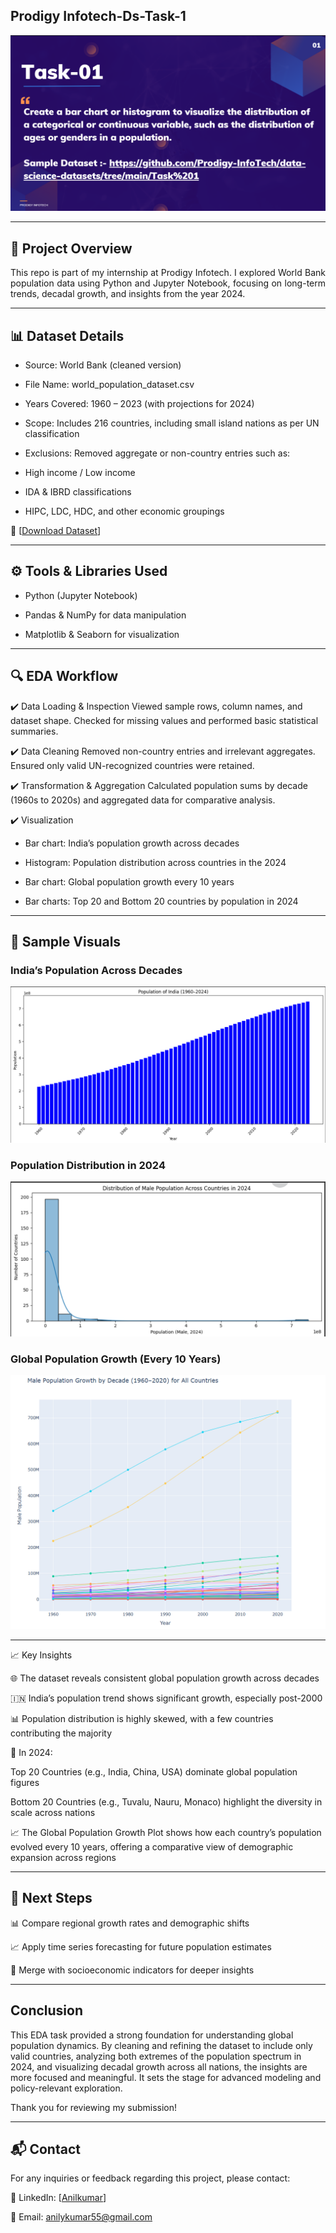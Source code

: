 ## Prodigy Infotech-Ds-Task-1

<p align="center">
  <img src="https://raw.githubusercontent.com/ProgrammerAk55/Prodigy-Ds-Task-1/main/Task-1.png" alt="Task 1 Banner" width="600" />
</p>

---

## 📁 Project Overview

<p style="text-align: justify;">
This repo is part of my internship at Prodigy Infotech. I explored World Bank population data using Python and Jupyter Notebook, focusing on long-term trends, decadal growth, and insights from the year 2024.
</p>

---

## 📊 Dataset Details

- Source: World Bank (cleaned version)

- File Name: world_population_dataset.csv

- Years Covered: 1960 – 2023 (with projections for 2024)

- Scope: Includes 216 countries, including small island nations as per UN classification

- Exclusions: Removed aggregate or non-country entries such as:

- High income / Low income

- IDA & IBRD classifications

- HIPC, LDC, HDC, and other economic groupings

📂 [[Download Dataset](https://raw.githubusercontent.com/ProgrammerAk55/Prodigy-Ds-Task-1/refs/heads/main/worldpopulationdata%20(1).csv)]
  
---

## ⚙️ Tools & Libraries Used

- Python (Jupyter Notebook)

- Pandas & NumPy for data manipulation

- Matplotlib & Seaborn for visualization

---

## 🔍 EDA Workflow

✔️ Data Loading & Inspection
Viewed sample rows, column names, and dataset shape. Checked for missing values and performed basic statistical summaries.

✔️ Data Cleaning
Removed non-country entries and irrelevant aggregates. Ensured only valid UN-recognized countries were retained.

✔️ Transformation & Aggregation
Calculated population sums by decade (1960s to 2020s) and aggregated data for comparative analysis.

✔️ Visualization
 - Bar chart: India’s population growth across decades

 - Histogram: Population distribution across countries in the 2024

 - Bar chart: Global population growth every 10 years

 - Bar charts: Top 20 and Bottom 20 countries by population in 2024
   
---

## 📌 Sample Visuals

### India’s Population Across Decades
![BarPlot_India](https://raw.githubusercontent.com/ProgrammerAk55/Prodigy-Ds-Task-1/main/Decadal_Barplot.png)

### Population Distribution in 2024  
![Histogram](https://raw.githubusercontent.com/ProgrammerAk55/Prodigy-Ds-Task-1/main/Histogram.png)

### Global Population Growth (Every 10 Years)
![Graph Plot](https://github.com/ProgrammerAk55/Prodigy-Ds-Task-1/blob/main/Graph%20Plot.png)


---

📈 Key Insights

🌐 The dataset reveals consistent global population growth across decades

🇮🇳 India’s population trend shows significant growth, especially post-2000

📊 Population distribution is highly skewed, with a few countries contributing the majority

📅 In 2024:

Top 20 Countries (e.g., India, China, USA) dominate global population figures

Bottom 20 Countries (e.g., Tuvalu, Nauru, Monaco) highlight the diversity in scale across nations

📈 The Global Population Growth Plot shows how each country’s population evolved every 10 years, offering a comparative view of demographic expansion across regions

---

## 🚀 Next Steps

📊 Compare regional growth rates and demographic shifts

📈 Apply time series forecasting for future population estimates

🔗 Merge with socioeconomic indicators for deeper insights

---

## Conclusion

This EDA task provided a strong foundation for understanding global population dynamics. By cleaning and refining the dataset to include only valid countries, analyzing both extremes of the population spectrum in 2024, and visualizing decadal growth across all nations, the insights are more focused and meaningful. It sets the stage for advanced modeling and policy-relevant exploration.

Thank you for reviewing my submission!

---

## 📬 Contact  

For any inquiries or feedback regarding this project, please contact:

💼 LinkedIn: [[Anilkumar](https://www.linkedin.com/in/y-anilkumar/)]

📧 Email: anilykumar55@gmail.com 
